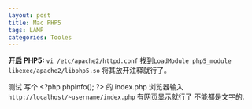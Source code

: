 ```yaml
---
layout: post
title: Mac PHP5  
tags: LAMP
categories: Tooles
---
```

**开启 PHP5:**
`vi /etc/apache2/httpd.conf`
找到`LoadModule php5_module libexec/apache2/libphp5.so`
将其放开注释就行了。


测试 写个 \<?php phpinfo(); ?\> 的 index.php
浏览器输入
`http://localhost/~username/index.php`
有网页显示就行了  不能都是文字的.


